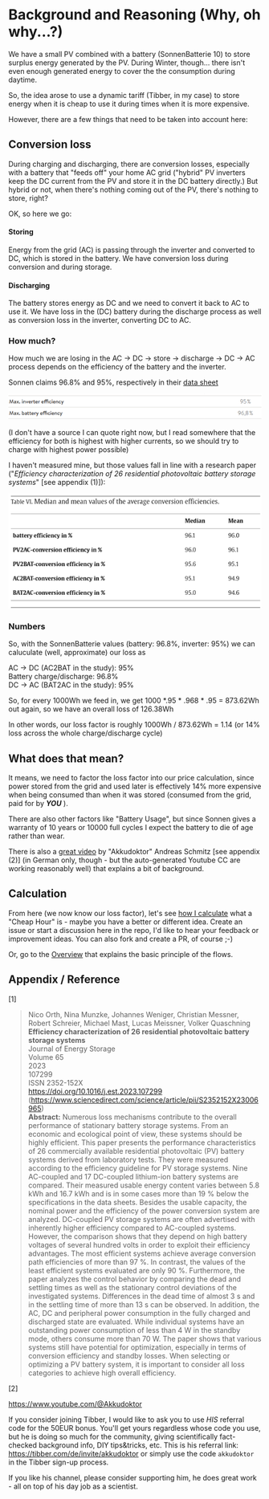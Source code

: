 # Background and Reasoning (Why, oh why...?)

We have a small PV combined with a battery (SonnenBatterie 10) to store surplus energy generated by the PV.
During Winter, though... there isn't even enough generated energy to cover the the consumption during daytime. 

So, the idea arose to use a dynamic tariff (Tibber, in my case) to store energy when it is cheap to use it during times when it is more expensive.

However, there are a few things that need to be taken into account here:

## Conversion loss

During charging and discharging, there are conversion losses, especially with a battery that "feeds off" your home AC grid ("hybrid" PV inverters keep the DC current from the PV and store it in the DC battery directly.)
But hybrid or not, when there's nothing coming out of the PV, there's nothing to store, right? 

OK, so here we go:

#### Storing 
Energy from the grid (AC) is passing through the inverter and converted to DC, which is stored in the battery. We have conversion loss during conversion and during storage.

#### Discharging
The battery stores energy as DC and we need to convert it back to AC to use it. We have loss in the (DC) battery during the discharge process as well as conversion loss in the inverter, converting DC to AC.

### How much?

How much we are losing in the AC -> DC -> store -> discharge -> DC -> AC process depends on the efficiency of the battery and the inverter.

Sonnen claims 96.8% and 95%, respectively in their [data sheet](https://media.sonnengroup.com/dd373a24-6f4c-498b-b1a7-f222bebef369-en-download)

![](../images/Sonnen_efficiency.png)

(I don't have a source I can quote right now, but I read somewhere that the efficiency for both is highest with higher currents, so we should try to charge with highest power possible)

I haven't measured mine, but those values fall in line with a research paper ("_Efficiency characterization of 26 residential photovoltaic battery storage systems_" [see appendix (1)]):

![](../images/efficiency_table.png)


### Numbers
So, with the SonnenBatterie values (battery: 96.8%, inverter: 95%) we can caluculate (well, approximate) our loss as

AC -> DC (AC2BAT in the study): 95%  
Battery charge/discharge: 96.8%  
DC -> AC (BAT2AC in the study): 95%  

So, for every 1000Wh we feed in, we get 1000 *.95 * .968 * .95 = 873.62Wh out again, so we have an overall loss of 126.38Wh

In other words, our loss factor is roughly 1000Wh / 873.62Wh = 1.14 (or 14% loss across the whole charge/discharge cycle)

## What does that mean?

It means, we need to factor the loss factor into our price calculation, since power stored from the grid and used later is effectively 14% more expensive when being consumed than when it was stored (consumed from the grid, paid for by **_YOU_** ).

There are also other factors like "Battery Usage", but since Sonnen gives a warranty of 10 years or 10000 full cycles I expect the battery to die of age rather than wear.

There is also a [great video](https://youtu.be/zHZN35jeYxg) by "Akkudoktor" Andreas Schmitz [see appendix (2)] (in German only, though - but the auto-generated Youtube CC are working reasonably well) that explains a bit of background.


## Calculation

From here (we now know our loss factor), let's see [how I calculate](./calculation.md) what a "Cheap Hour" is - maybe you have a better or different idea. Create an issue or start a discussion here in the repo, I'd like to hear your feedback or improvement ideas. You can also fork and create a PR, of course ;-) 

Or, go to the [Overview](overview.md) that explains the basic principle of the flows.


## Appendix / Reference
[1]
> Nico Orth, Nina Munzke, Johannes Weniger, Christian Messner, Robert Schreier, Michael Mast, Lucas Meissner, Volker Quaschning  
> **Efficiency characterization of 26 residential photovoltaic battery storage systems**  
> Journal of Energy Storage  
> Volume 65  
> 2023  
> 107299  
> ISSN 2352-152X  
> https://doi.org/10.1016/j.est.2023.107299  
> (https://www.sciencedirect.com/science/article/pii/S2352152X23006965)  
> **Abstract:** Numerous loss mechanisms contribute to the overall performance of stationary battery storage systems. From an economic and ecological point of view, these systems should be highly efficient. This paper presents the performance characteristics of 26 commercially available residential photovoltaic (PV) battery systems derived from laboratory tests. They were measured according to the efficiency guideline for PV storage systems. Nine AC-coupled and 17 DC-coupled lithium-ion battery systems are compared. Their measured usable energy content varies between 5.8 kWh and 16.7 kWh and is in some cases more than 19 % below the specifications in the data sheets. Besides the usable capacity, the nominal power and the efficiency of the power conversion system are analyzed. DC-coupled PV storage systems are often advertised with inherently higher efficiency compared to AC-coupled systems. However, the comparison shows that they depend on high battery voltages of several hundred volts in order to exploit their efficiency advantages. The most efficient systems achieve average conversion path efficiencies of more than 97 %. In contrast, the values of the least efficient systems evaluated are only 90 %. Furthermore, the paper analyzes the control behavior by comparing the dead and settling times as well as the stationary control deviations of the investigated systems. Differences in the dead time of almost 3 s and in the settling time of more than 13 s can be observed. In addition, the AC, DC and peripheral power consumption in the fully charged and discharged state are evaluated. While individual systems have an outstanding power consumption of less than 4 W in the standby mode, others consume more than 70 W. The paper shows that various systems still have potential for optimization, especially in terms of conversion efficiency and standby losses. When selecting or optimizing a PV battery system, it is important to consider all loss categories to achieve high overall efficiency.

[2] 

https://www.youtube.com/@Akkudoktor

If you consider joining Tibber, I would like to ask you to use _*HIS*_ referral code for the 50EUR bonus. You'll get yours regardless whose code you use, but he is doing so much for the community, giving scientifically fact-checked background info, DIY tips&tricks, etc. 
This is his referral link: https://tibber.com/de/invite/akkudoktor or simply use the code `akkudoktor` in the Tibber sign-up process.

If you like his channel, please consider supporting him, he does great work - all on top of his day job as a scientist. 